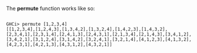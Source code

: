 The **permute** function works like so:

<pre><code>
GHCi> permute [1,2,3,4]
[[1,2,3,4],[1,2,4,3],[1,3,4,2],[1,3,2,4],[1,4,2,3],[1,4,3,2],[2,3,4,1],[2,3,1,4],[2,4,1,3],[2,4,3,1],[2,1,3,4],[2,1,4,3],[3,4,1,2],[3,4,2,1],[3,1,2,4],[3,1,4,2],[3,2,4,1],[3,2,1,4],[4,1,2,3],[4,1,3,2],[4,2,3,1],[4,2,1,3],[4,3,1,2],[4,3,2,1]]
</code></pre>




